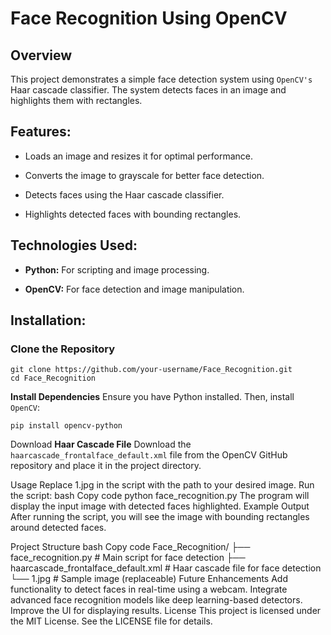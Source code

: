 # Face Recognition Using OpenCV

## Overview

This project demonstrates a simple face detection system using `OpenCV's` Haar cascade classifier. The system detects faces in an image and highlights them with rectangles.

## Features:

- Loads an image and resizes it for optimal performance.

- Converts the image to grayscale for better face detection.

- Detects faces using the Haar cascade classifier.

- Highlights detected faces with bounding rectangles.

## Technologies Used:

- **Python:** For scripting and image processing.

- **OpenCV:** For face detection and image manipulation.

## Installation:

### Clone the Repository

    git clone https://github.com/your-username/Face_Recognition.git
    cd Face_Recognition

**Install Dependencies** Ensure you have Python installed. Then, install `OpenCV`:

    pip install opencv-python

Download **Haar Cascade File** Download the `haarcascade_frontalface_default.xml` file from the OpenCV GitHub repository and place it in the project directory.

Usage
Replace 1.jpg in the script with the path to your desired image.
Run the script:
bash
Copy code
python face_recognition.py
The program will display the input image with detected faces highlighted.
Example Output
After running the script, you will see the image with bounding rectangles around detected faces.

Project Structure
bash
Copy code
Face_Recognition/
├── face_recognition.py          # Main script for face detection
├── haarcascade_frontalface_default.xml  # Haar cascade file for face detection
└── 1.jpg                        # Sample image (replaceable)
Future Enhancements
Add functionality to detect faces in real-time using a webcam.
Integrate advanced face recognition models like deep learning-based detectors.
Improve the UI for displaying results.
License
This project is licensed under the MIT License. See the LICENSE file for details.
